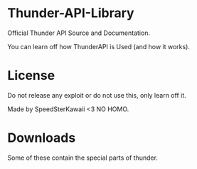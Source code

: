 # Thunder-API-Library

Official Thunder API Source and Documentation.

You can learn off how ThunderAPI is Used (and how it works).

# License

Do not release any exploit or do not use this, only learn off it.

Made by SpeedSterKawaii <3 NO HOMO.

# Downloads

Some of these contain the special parts of thunder.
